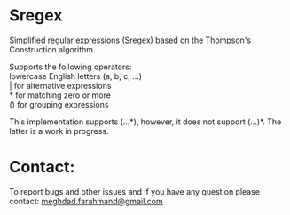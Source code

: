 # Sregex

Simplified regular expressions (Sregex) based on the Thompson's Construction algorithm.

Supports the following operators: <br />
lowercase English letters (a, b, c, ...) <br />
| for alternative expressions <br />
\* for matching zero or more <br />
() for grouping expressions <br />

This implementation supports (...\*), however, it does not support (...)\*. The latter 
is a work in progress. 


Contact:
=======================================================

To report bugs and other issues and if you have any question please contact: meghdad.farahmand@gmail.com


